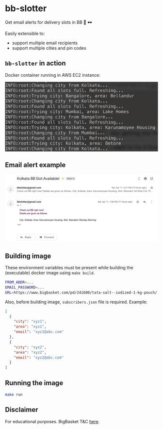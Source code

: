 # bb-slotter
Get email alerts for delivery slots in BB :email: :dark_sunglasses:

Easily extensible to:

- support multiple email recipients
- support multiple cities and pin codes

## `bb-slotter` in action

Docker container running in AWS EC2 instance:

![image-20200413092518550](./screenshots/image-20200413092518550.png)

## Email alert example

![image-20200412122335908](./screenshots/image-20200412122335908.png)

## Building image

These environment variables must be present while building the (executable) docker image using `make build`.

```bash
FROM_ADDR=...
EMAIL_PASSWORD=...
URL=https://www.bigbasket.com/pd/241600/tata-salt--iodized-1-kg-pouch/
```

Also, before building image, `subscribers.json` file is required.
Example:
```json
[
  {
    "city": "xyz1",
    "area": "xyz1",
    "email": "xyz1@abc.com"
  },
  {
    "city": "xyz2",
    "area": "xyz2",
    "email": "xyz2@abc.com"
  }
]
```

## Running the image

```bash
make run
```

## Disclaimer

For educational purposes. BigBasket T&C [here](https://www.bigbasket.com/terms-and-conditions/).